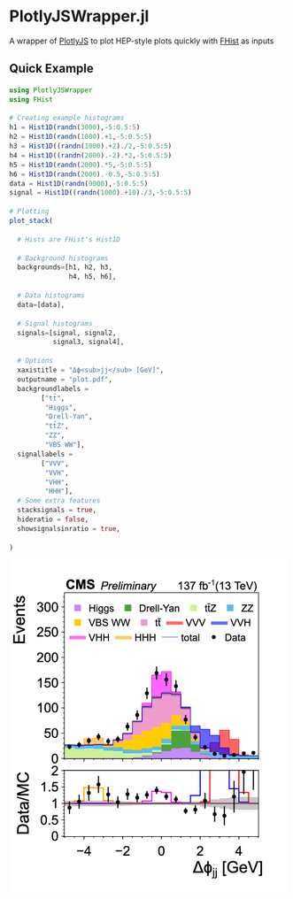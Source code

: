 # PlotlyJSWrapper.jl

A wrapper of [PlotlyJS](https://github.com/JuliaPlots/PlotlyJS.jl) to plot HEP-style plots quickly with [FHist](https://github.com/Moelf/FHist.jl) as inputs

## Quick Example
```julia
using PlotlyJSWrapper
using FHist

# Creating example histograms
h1 = Hist1D(randn(3000),-5:0.5:5)
h2 = Hist1D(randn(1000).+1,-5:0.5:5)
h3 = Hist1D((randn(1000).+2)./2,-5:0.5:5)
h4 = Hist1D((randn(2000).-2).*2,-5:0.5:5)
h5 = Hist1D(randn(2000).*5,-5:0.5:5)
h6 = Hist1D(randn(2000).-0.5,-5:0.5:5)
data = Hist1D(randn(9000),-5:0.5:5)
signal = Hist1D((randn(1000).+10)./3,-5:0.5:5)

# Plotting
plot_stack(

  # Hists are FHist's Hist1D

  # Background histograms
  backgrounds=[h1, h2, h3,
               h4, h5, h6],

  # Data histograms
  data=[data],

  # Signal histograms
  signals=[signal, signal2,
           signal3, signal4],

  # Options
  xaxistitle = "Δϕ<sub>jj</sub> [GeV]",
  outputname = "plot.pdf",
  backgroundlabels =
        ["tt̄",
         "Higgs",
         "Drell-Yan",
         "tt̄Z",
         "ZZ",
         "VBS WW"],
  signallabels =
        ["VVV",
         "VVH",
         "VHH",
         "HHH"],
  # Some extra features
  stacksignals = true,
  hideratio = false,
  showsignalsinratio = true,

)
```     
<img src="examples/example1/plot.png" />

